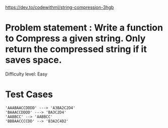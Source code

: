 https://dev.to/codewithml/string-compression-3hgb

# Problem statement : Write a function to Compress a given string. Only return the compressed string if it saves space.
Difficulty level: Easy
# Test Cases
```
'AAABAACCDDDD' ---> 'A3BA2C2D4'
'BAAACCDDDD' ---> 'BA3C2D4'
'AABBCC' --> 'AABBCC'
'BBBAACCCCDD' --> 'B3A2C4D2'
```
